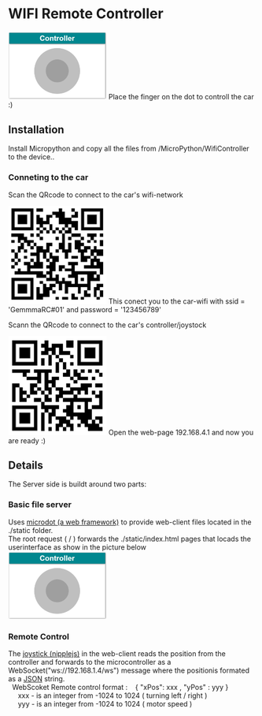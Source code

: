 # WIFI Remote Controller
<img src="/images/controller_gui.png" width="200">
Place the finger on the dot to controll the car :)

## Installation

Install Micropython and copy all the files from /MicroPython/WifiController to the device..

### Conneting to the car
Scan the QRcode to connect to the car's wifi-network 

<img src="/images/qr_connect_wifi.png" width="200"> 
This conect you to the car-wifi with ssid = 'GemmmaRC#01' and password = '123456789'

Scann the QRcode to connect to the car's controller/joystock

<img src="/images/qr_connect_page.png" width="200">
Open the web-page 192.168.4.1 and now you are ready :)


## Details
The Server side is buildt around two parts:
### Basic file server
  Uses [microdot (a web framework)](https://github.com/miguelgrinberg/microdot) to provide web-client files located in the ./static folder. <br>
  The root request ( / ) forwards the ./static/index.html pages that locads the userinterface as show in the picture below  
  <img src="/images/controller_gui.png" width="200">
### Remote Control
  The [joystick (nipplejs)](https://github.com/yoannmoinet/nipplejs) in the web-client reads the position from the controller and forwards to the microcontroller as a
  WebSocket("ws://192.168.1.4/ws") message  where the positionis formated as a [JSON](https://json.org/) string.<br>
  &nbsp; WebScoket Remote control format :
  &nbsp;&nbsp; { "xPos":  xxx , "yPos" : yyy }  <br> 
  &nbsp;&nbsp;&nbsp;&nbsp; xxx - is an integer from -1024 to 1024 ( turning left / right ) <br>
  &nbsp;&nbsp;&nbsp;&nbsp; yyy - is an integer from -1024 to 1024 ( motor speed ) <br>
   

